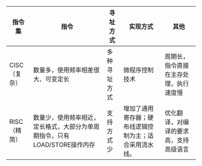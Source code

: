 | 指令集      | 指令                                                                 | 寻址方式    | 实现方式                                          | 其他                               |
|-------------|----------------------------------------------------------------------|-------------|---------------------------------------------------|------------------------------------|
| CISC（复杂） | 数量多，使用频率相差很大、可变定长                                      | 多种寻址方式 | 微程序控制技术                                      | 周期长，指令直接在主存处理，执行速度慢 |
| RISC（精简） | 数量少，使用频率相近，定长格式，大部分为单周期指令，只有LOAD/STORE操作内存 | 支持方式少   | 增加了通用寄存器；硬布线逻辑控制为主；适合采用流水线。  | 优化翻译，对编译的要求高，支持高级语言 |
